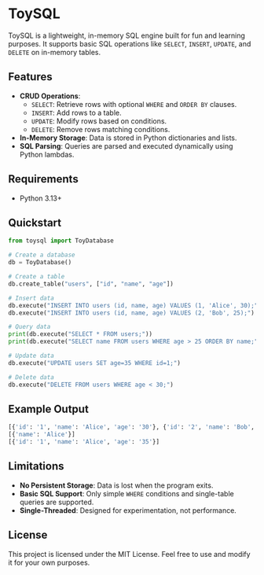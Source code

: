 # ToySQL

ToySQL is a lightweight, in-memory SQL engine built for fun and learning purposes. It supports basic SQL operations like `SELECT`, `INSERT`, `UPDATE`, and `DELETE` on in-memory tables.

## Features

- **CRUD Operations**:
  - `SELECT`: Retrieve rows with optional `WHERE` and `ORDER BY` clauses.
  - `INSERT`: Add rows to a table.
  - `UPDATE`: Modify rows based on conditions.
  - `DELETE`: Remove rows matching conditions.
- **In-Memory Storage**: Data is stored in Python dictionaries and lists.
- **SQL Parsing**: Queries are parsed and executed dynamically using Python lambdas.

## Requirements

- Python 3.13+

## Quickstart

```python
from toysql import ToyDatabase

# Create a database
db = ToyDatabase()

# Create a table
db.create_table("users", ["id", "name", "age"])

# Insert data
db.execute("INSERT INTO users (id, name, age) VALUES (1, 'Alice', 30);")
db.execute("INSERT INTO users (id, name, age) VALUES (2, 'Bob', 25);")

# Query data
print(db.execute("SELECT * FROM users;"))
print(db.execute("SELECT name FROM users WHERE age > 25 ORDER BY name;"))

# Update data
db.execute("UPDATE users SET age=35 WHERE id=1;")

# Delete data
db.execute("DELETE FROM users WHERE age < 30;")
```

## Example Output

```python
[{'id': '1', 'name': 'Alice', 'age': '30'}, {'id': '2', 'name': 'Bob', 'age': '25'}]
[{'name': 'Alice'}]
[{'id': '1', 'name': 'Alice', 'age': '35'}]
```

## Limitations

- **No Persistent Storage**: Data is lost when the program exits.
- **Basic SQL Support**: Only simple `WHERE` conditions and single-table queries are supported.
- **Single-Threaded**: Designed for experimentation, not performance.

## License

This project is licensed under the MIT License. Feel free to use and modify it for your own purposes.